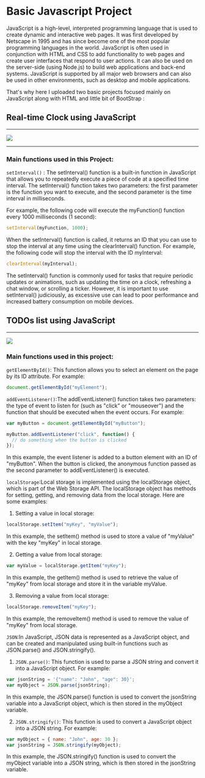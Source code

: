 # Basic Javascript Project

JavaScript is a high-level, interpreted programming language that is used to create dynamic and interactive web pages. It was first developed by Netscape in 1995 and has since become one of the most popular programming languages in the world. JavaScript is often used in conjunction with HTML and CSS to add functionality to web pages and create user interfaces that respond to user actions. It can also be used on the server-side (using Node.js) to build web applications and back-end systems. JavaScript is supported by all major web browsers and can also be used in other environments, such as desktop and mobile applications.

That's why here I uploaded two basic projects focused mainly on JavaScript along with HTML and little bit of BootStrap :

## Real-time Clock using JavaScript
<hr>
<img src="https://github.com/thakurboy004/Basic-JavaScript-Projrects/blob/main/Screenshot%20from%202023-04-30%2021-26-47.png">
<hr>

### Main functions used in this Project:
`setInterval()` : The setInterval() function is a built-in function in JavaScript that allows you to repeatedly execute a piece of code at a specified time interval. The setInterval() function takes two parameters: the first parameter is the function you want to execute, and the second parameter is the time interval in milliseconds.

For example, the following code will execute the myFunction() function every 1000 milliseconds (1 second):

```javascript
setInterval(myFunction, 1000);
```
When the setInterval() function is called, it returns an ID that you can use to stop the interval at any time using the clearInterval() function. For example, the following code will stop the interval with the ID myInterval:

```javascript
clearInterval(myInterval);
```
The setInterval() function is commonly used for tasks that require periodic updates or animations, such as updating the time on a clock, refreshing a chat window, or scrolling a ticker. However, it is important to use setInterval() judiciously, as excessive use can lead to poor performance and increased battery consumption on mobile devices.

## TODOs list using JavaScript
<hr>
<img src="https://github.com/thakurboy004/Basic-JavaScript-Projrects/blob/main/Screenshot%20from%202023-04-30%2021-50-27.png">

### Main functions used in this project:

`getElementById()`: This function allows you to select an element on the page by its ID attribute. For example:
```javascript
document.getElementById("myElement");
```
`addEventListener()`:The addEventListener() function takes two parameters: the type of event to listen for (such as "click" or "mouseover") and the function that should be executed when the event occurs. For example:
```javascript
var myButton = document.getElementById("myButton");

myButton.addEventListener("click", function() {
  // do something when the button is clicked
});
```
In this example, the event listener is added to a button element with an ID of "myButton". When the button is clicked, the anonymous function passed as the second parameter to addEventListener() is executed.

`localStorage`:Local storage is implemented using the localStorage object, which is part of the Web Storage API. The localStorage object has methods for setting, getting, and removing data from the local storage. Here are some examples:

1. Setting a value in local storage:
```javascript
localStorage.setItem("myKey", "myValue");
```
In this example, the setItem() method is used to store a value of "myValue" with the key "myKey" in local storage.

2. Getting a value from local storage:
```javascript
var myValue = localStorage.getItem("myKey");
```
In this example, the getItem() method is used to retrieve the value of "myKey" from local storage and store it in the variable myValue.

3. Removing a value from local storage:
```javascript
localStorage.removeItem("myKey");
```
In this example, the removeItem() method is used to remove the value of "myKey" from local storage.

`JSON`:In JavaScript, JSON data is represented as a JavaScript object, and can be created and manipulated using built-in functions such as JSON.parse() and JSON.stringify().

1. `JSON.parse()`:  This function is used to parse a JSON string and convert it into a JavaScript object. For example:
```javascript
var jsonString = '{"name": "John", "age": 30}';
var myObject = JSON.parse(jsonString);
```

In this example, the JSON.parse() function is used to convert the jsonString variable into a JavaScript object, which is then stored in the myObject variable.

2. `JSON.stringify()`:  This function is used to convert a JavaScript object into a JSON string. For example:
```javascript
var myObject = { name: "John", age: 30 };
var jsonString = JSON.stringify(myObject);
```

In this example, the JSON.stringify() function is used to convert the myObject variable into a JSON string, which is then stored in the jsonString variable.
